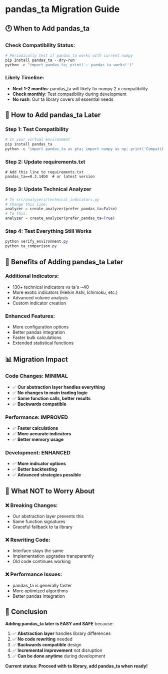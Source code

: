 # pandas_ta Migration Guide

## 🕐 When to Add pandas_ta

### Check Compatibility Status:
```powershell
# Periodically test if pandas_ta works with current numpy
pip install pandas_ta --dry-run
python -c "import pandas_ta; print('✅ pandas_ta works!')"
```

### Likely Timeline:
- **Next 1-2 months**: pandas_ta will likely fix numpy 2.x compatibility
- **Check monthly**: Test compatibility during development
- **No rush**: Our ta library covers all essential needs

## 🔧 How to Add pandas_ta Later

### Step 1: Test Compatibility
```powershell
# In your virtual environment
pip install pandas_ta
python -c "import pandas_ta as pta; import numpy as np; print('Compatible!')"
```

### Step 2: Update requirements.txt
```
# Add this line to requirements.txt
pandas_ta==0.3.14b0  # or latest version
```

### Step 3: Update Technical Analyzer
```python
# In src/analyzers/technical_indicators.py
# Change this line:
analyzer = create_analyzer(prefer_pandas_ta=False)
# To this:
analyzer = create_analyzer(prefer_pandas_ta=True)
```

### Step 4: Test Everything Still Works
```powershell
python verify_environment.py
python ta_comparison.py
```

## 🎯 Benefits of Adding pandas_ta Later

### Additional Indicators:
- 130+ technical indicators vs ta's ~40
- More exotic indicators (Heikin Ashi, Ichimoku, etc.)
- Advanced volume analysis
- Custom indicator creation

### Enhanced Features:
- More configuration options
- Better pandas integration
- Faster bulk calculations
- Extended statistical functions

## 📊 Migration Impact

### Code Changes: MINIMAL
- ✅ **Our abstraction layer handles everything**
- ✅ **No changes to main trading logic**
- ✅ **Same function calls, better results**
- ✅ **Backwards compatible**

### Performance: IMPROVED
- ✅ **Faster calculations**
- ✅ **More accurate indicators**
- ✅ **Better memory usage**

### Development: ENHANCED
- ✅ **More indicator options**
- ✅ **Better backtesting**
- ✅ **Advanced strategies possible**

## 🚨 What NOT to Worry About

### ❌ Breaking Changes:
- Our abstraction layer prevents this
- Same function signatures
- Graceful fallback to ta library

### ❌ Rewriting Code:
- Interface stays the same
- Implementation upgrades transparently
- Old code continues working

### ❌ Performance Issues:
- pandas_ta is generally faster
- More optimized algorithms
- Better pandas integration

## 🎯 Conclusion

**Adding pandas_ta later is EASY and SAFE** because:
1. ✅ **Abstraction layer** handles library differences
2. ✅ **No code rewriting** needed
3. ✅ **Backwards compatible** design
4. ✅ **Incremental improvement** not disruption
5. ✅ **Can be done anytime** during development

**Current status: Proceed with ta library, add pandas_ta when ready!**